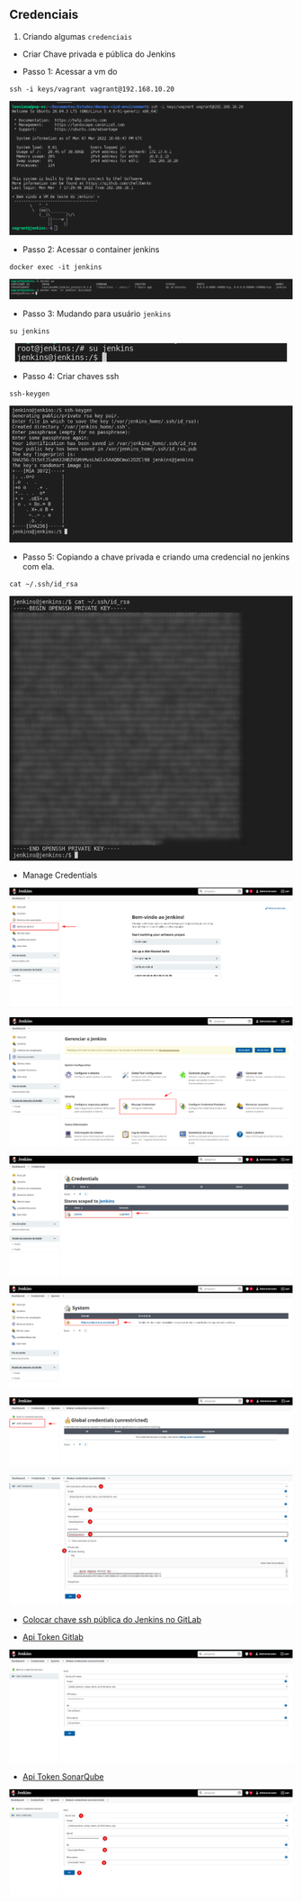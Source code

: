## Credenciais

1. Criando algumas `credenciais`

- Criar Chave privada e pública do Jenkins

- Passo 1: Acessar a vm do 
```console
ssh -i keys/vagrant vagrant@192.168.10.20
```

<p align="center">
  <img alt="Jenkins" src="../../../data/jenkins-images/jenkins-admin-18.png">
</p>

- Passo 2: Acessar o container jenkins

```console
docker exec -it jenkins
```
<p align="center">
  <img alt="Jenkins" src="../../../data/jenkins-images/jenkins-admin-19.png">
</p>

- Passo 3: Mudando para usuário `jenkins`

```console
su jenkins
```
<p align="center">
  <img alt="Jenkins" src="../../../data/jenkins-images/jenkins-admin-20.png">
</p>

- Passo 4: Criar chaves ssh

```console
ssh-keygen
```
<p align="center">
  <img alt="Jenkins" src="../../../data/jenkins-images/jenkins-admin-21.png">
</p>

- Passo 5: Copiando a chave privada e criando uma credencial no jenkins com ela.

```console
cat ~/.ssh/id_rsa
```

<p align="center">
  <img alt="Jenkins" src="../../../data/jenkins-images/jenkins-admin-22.png">
</p>

- Manage Credentials

<p align="center">
  <img alt="Jenkins" src="../../../data/jenkins-images/jenkins-admin-9.png">
</p>

<p align="center">
  <img alt="Jenkins" src="../../../data/jenkins-images/jenkins-admin-10.png">
</p>

<p align="center">
  <img alt="Jenkins" src="../../../data/jenkins-images/jenkins-admin-11.png">
</p>

<p align="center">
  <img alt="Jenkins" src="../../../data/jenkins-images/jenkins-admin-12.png">
</p>

<p align="center">
  <img alt="Jenkins" src="../../../data/jenkins-images/jenkins-admin-13.png">
</p>

<p align="center">
  <img alt="Jenkins" src="../../../data/jenkins-images/jenkins-admin-23.png">
</p>

- [Colocar chave ssh pública do Jenkins no GitLab](../../configure_gitlab/docs/chavessh_user_jenkins.md)

- [Api Token Gitlab](../../configure_gitlab/docs/token.md)

<p align="center">
  <img alt="Jenkins" src="../../../data/jenkins-images/jenkins-admin-16.png">
</p>

- [Api Token SonarQube](../../configure_sonar/docs/token.md)

<p align="center">
  <img alt="Jenkins" src="../../../data/jenkins-images/jenkins-admin-28.png">
</p>